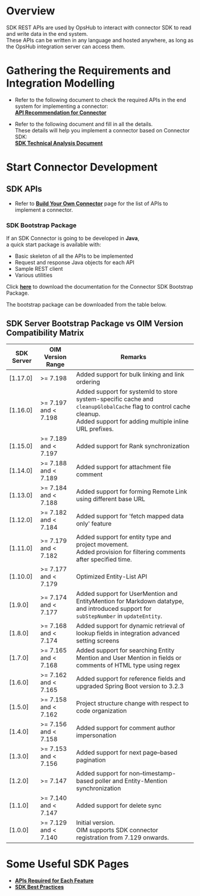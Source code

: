 # Overview
SDK REST APIs are used by OpsHub to interact with connector SDK to read and write data in the end system.  
These APIs can be written in any language and hosted anywhere, as long as the OpsHub integration server can access them.

# Gathering the Requirements and Integration Modelling

- Refer to the following document to check the required APIs in the end system for implementing a connector:  
  **[API Recommendation for Connector](https://opshubtrial-my.sharepoint.com/:w:/g/personal/support_opshub_com/EcI_EH7thh1Mh6Qf9c7ry28BqgMe-6Y5zrVDNYDH35iVkA?e=YuIOnx)**

- Refer to the following document and fill in all the details.  
  These details will help you implement a connector based on Connector SDK:  
  **[SDK Technical Analysis Document](https://opshubtrial-my.sharepoint.com/:w:/g/personal/support_opshub_com/Efx9aSynlVJIi0DiO2wObLkB0_tvgddwudtcRKXDHE1Gaw?e=uZH56V)**

# Start Connector Development

## SDK APIs
- Refer to **[Build Your Own Connector](build-your-own-connector.md)** page for the list of APIs to implement a connector.

### SDK Bootstrap Package
If an SDK Connector is going to be developed in **Java**,  
a quick start package is available with:
- Basic skeleton of all the APIs to be implemented
- Request and response Java objects for each API
- Sample REST client
- Various utilities

Click **[here](https://opshubtrial-my.sharepoint.com/:b:/g/personal/support_opshub_com/EVms9TRc3Y5Kgby0NIsEvTkBGFnaKbNVUnae2I9fR9EXFA?e=GlNQaH)** to download the documentation for the Connector SDK Bootstrap Package.

The bootstrap package can be downloaded from the table below.


## SDK Server Bootstrap Package vs OIM Version Compatibility Matrix

| SDK Server  | OIM Version Range          | Remarks |
|-------------|----------------------------|---------|
| [1.17.0]    | >= 7.198                   | Added support for bulk linking and link ordering |
| [1.16.0]    | >= 7.197 and < 7.198       | Added support for systemId to store system-specific cache and `cleanupGlobalCache` flag to control cache cleanup. <br> Added support for adding multiple inline URL prefixes. |
| [1.15.0]    | >= 7.189 and < 7.197       | Added support for Rank synchronization |
| [1.14.0]    | >= 7.188 and < 7.189       | Added support for attachment file comment |
| [1.13.0]    | >= 7.184 and < 7.188       | Added support for forming Remote Link using different base URL |
| [1.12.0]    | >= 7.182 and < 7.184       | Added support for 'fetch mapped data only' feature |
| [1.11.0]    | >= 7.179 and < 7.182       | Added support for entity type and project movement. <br> Added provision for filtering comments after specified time. |
| [1.10.0]    | >= 7.177 and < 7.179       | Optimized Entity-List API |
| [1.9.0]     | >= 7.174 and < 7.177       | Added support for UserMention and EntityMention for Markdown datatype, and introduced support for `subStepNumber` in `updateEntity`. |
| [1.8.0]     | >= 7.168 and < 7.174       | Added support for dynamic retrieval of lookup fields in integration advanced setting screens |
| [1.7.0]     | >= 7.165 and < 7.168       | Added support for searching Entity Mention and User Mention in fields or comments of HTML type using regex |
| [1.6.0]     | >= 7.162 and < 7.165       | Added support for reference fields and upgraded Spring Boot version to 3.2.3 |
| [1.5.0]     | >= 7.158 and < 7.162       | Project structure change with respect to code organization |
| [1.4.0]     | >= 7.156 and < 7.158       | Added support for comment author impersonation |
| [1.3.0]     | >= 7.153 and < 7.156       | Added support for next page–based pagination |
| [1.2.0]     | >= 7.147                   | Added support for non–timestamp-based poller and Entity-Mention synchronization |
| [1.1.0]     | >= 7.140 and < 7.147       | Added support for delete sync |
| [1.0.0]     | >= 7.129 and < 7.140       | Initial version. <br> OIM supports SDK connector registration from 7.129 onwards. |


# Some Useful SDK Pages
- **[APIs Required for Each Feature](apis-required-for-each-feature.md)**
- **[SDK Best Practices](sdk-best-practices.md)**
